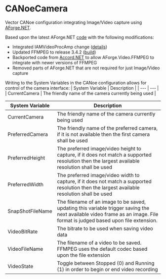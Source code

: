 # CANoeCamera
Vector CANoe configuration integrating Image/Video capture using [AForge.NET](http://aforgenet.com/).

Based upon the latest AForge.NET [code](https://github.com/andrewkirillov/AForge.NET) with the following modifications:

 - Integrated IAMVideoProcAmp change ([details](https://code.google.com/archive/p/aforge/issues/357))
 - Updated FFMPEG to release 3.4.2 ([build](https://ffmpeg.zeranoe.com/builds/))
 - Backported code from [Accord.NET](http://accord-framework.net/index.html) to allow AForge.Video.FFMPEG to integrate with newer versions of FFMPEG
 - Removed parts of AForge.NET that are not required for just Image/Video capture

Writing to the System Variables in the CANoe configuration allows for control of the camera interface:
| System Variable | Description |
| --- | --- |
| CurrentCamera | The friendly name of the camera currently being used |

| System Variable  | Description           |
| ------- | ---------------- |
| CurrentCamera  | The friendly name of the camera currently being used |
| PreferredCamera | The friendly name of the preferred camera, if it is not available then the first camera shall be used |
| PreferredHeight | The preferred image/video height to capture, if it does not match a supported resolution then the largest available resolution shall be used |
| PreferredWidth | The preferred image/video width to capture, if it does not match a supported resolution then the largest available resolution shall be used |
| SnapShotFileName | The filename of an image to be saved, updating this variable trigger saving the next available video frame as an image. File format is judged based upon file extension. |
| VideoBitRate | The bitrate to be used when saving video data |
| VideoFileName | The filename of a video to be saved. FFMPEG uses the default codec based upon the file extension |
| VideoState | Toggle between Stopped (0) and Running (1) in order to begin or end video recording |
